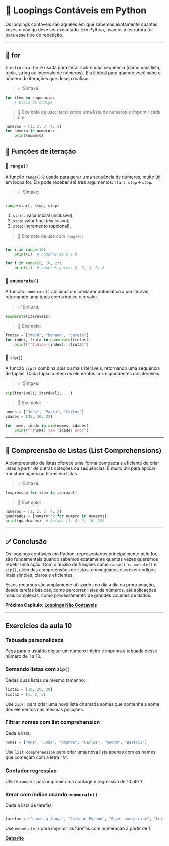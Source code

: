 # 🔢 Loopings Contáveis em Python

Os loopings contáveis são aqueles em que sabemos exatamente quantas vezes o código deve ser executado.
Em Python, usamos a estrutura for para esse tipo de repetição.

---

## 🔹 for

``A estrutura for`` é usada para iterar sobre uma sequência (como uma lista, tupla, string ou intervalo de números). Ela é ideal para quando você sabe o número de iterações que deseja realizar.

> ✅ Sintaxe:

```python
for item in sequencia:
    # bloco de código
```

> 📌 Exemplo de uso: Iterar sobre uma lista de números e imprimir cada um.

```python
numeros = [1, 2, 3, 4, 5]
for numero in numeros:
    print(numero)
```

## 🔷 Funções de iteração

### 🔹 ``range()``

A função ``range()`` é usada para gerar uma sequência de números, muito útil em loops for. Ela pode receber até três argumentos: ``start``, ``stop`` e ``step``.

> ✅ Sintaxe:

```python

range(start, stop, step)
```

1. ``start``: valor inicial (inclusivo);
2. ``stop``: valor final (exclusivo);
3. ``step``: incremento (opcional).

> 📌 Exemplo de uso com ``range()``:

```python

for i in range(10):
    print(i)  # números de 0 a 9

for i in range(0, 10, 2):
    print(i)  # números pares: 0, 2, 4, 6, 8
```

### 🔹 ``enumerate()``

A função ``enumerate()`` adiciona um contador automático a um iterável, retornando uma tupla com o índice e o valor.

> ✅ Sintaxe:

```python
enumerate(iteráveis)
```

> 📌 Exemplo:

```python
frutas = ["maçã", "banana", "cereja"]
for index, fruta in enumerate(frutas):
    print(f"Índice {index}: {fruta}")
```

### 🔹 ``zip()``

A função ``zip()`` combina dois ou mais iteráveis, retornando uma sequência de tuplas. Cada tupla contém os elementos correspondentes dos iteráveis.

> ✅ Sintaxe:

```python
zip(iterável1, iterável2, ...)
```

> 📌 Exemplo:

```python
nomes = ["João", "Maria", "Carlos"]
idades = [25, 30, 22]

for nome, idade in zip(nomes, idades):
    print(f"{nome} tem {idade} anos")
```

---

## 🔹 Compreensão de Listas (List Comprehensions)

A compreensão de listas oferece uma forma compacta e eficiente de criar listas a partir de outras coleções ou sequências.
É muito útil para aplicar transformações ou filtros em listas.

> ✅ Sintaxe:

```python
[expressao for item in iteravel]
```

> 📌 Exemplo:

```python
numeros = [1, 2, 3, 4, 5]
quadrados = [numero**2 for numero in numeros]
print(quadrados)  # Saída: [1, 4, 9, 16, 25]
```

---

## ✅ Conclusão

Os loopings contáveis em Python, representados principalmente pelo for, são fundamentais quando sabemos exatamente quantas vezes queremos repetir uma ação. Com o auxílio de funções como ``range()``, ``enumerate()`` e ``zip()``, além das compreensões de listas, conseguimos escrever códigos mais simples, claros e eficientes.

Esses recursos são amplamente utilizados no dia a dia da programação, desde tarefas básicas, como percorrer listas de números, até aplicações mais complexas, como processamento de grandes volumes de dados.

**Próximo Capítulo: [Loopings Não Contaveis](../aula_11/11_loopings_nao_contaveis.md)**

---

## Exercícios da aula 10

### Tabuada personalizada

Peça para o usuário digitar um número inteiro e imprima a tabuada desse número de 1 a 10.

### Somando listas com ``zip()``

Dadas duas listas de mesmo tamanho:

```python
lista1 = [10, 20, 30]
lista2 = [1, 2, 3]
```

Use ``zip()`` para criar uma nova lista chamada somas que contenha a soma dos elementos nas mesmas posições.

### Filtrar nomes com list comprehension

Dada a lista:

```python
nomes = ["Ana", "João", "Amanda", "Carlos", "André", "Beatriz"]
```

Use ``list comprehension`` para criar uma nova lista apenas com os nomes que começam com a letra ``"A"``.

### Contador regressivo

Utilize ``range()`` para imprimir uma contagem regressiva de 10 até 1.

### Iterar com índice usando ``enumerate()``

Dada a lista de tarefas:

```python

tarefas = ["Lavar a louça", "Estudar Python", "Fazer exercícios", "Ler um livro"]
```

Use ``enumerate()`` para imprimir as tarefas com numeração a partir de 1:

**[Gabarito](exercicios/README.md)**
